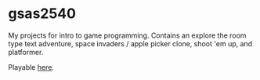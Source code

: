 # gsas2540

My projects for intro to game programming.
Contains an explore the room type text adventure, space invaders / apple picker clone, shoot 'em up, and platformer.

Playable [here](https://arbaregni.itch.io/gsas).
